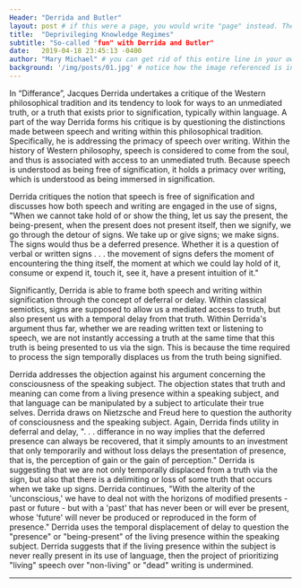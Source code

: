 ```yaml
---
Header: "Derrida and Butler"
layout: post # if this were a page, you would write "page" instead. They layouts are subtly different. Try it to see what happens.
title:  "Deprivileging Knowledge Regimes"
subtitle: "So-called "fun" with Derrida and Butler"
date:   2019-04-18 23:45:13 -0400
author: "Mary Michael" # you can get rid of this entire line in your own blog posts, and the page will display the name of the site's owner, taken from the _config.yml file.
background: '/img/posts/01.jpg' # notice how the image referenced is in your project's /img/posts/ folder.
---
```


In “Differance”, Jacques Derrida  undertakes a critique of the Western philosophical tradition and its tendency to look for ways to an unmediated truth, or a truth that exists prior to signification, typically within language. A part of the way Derrida forms his critique is by questioning the distinctions made between speech and writing within this philosophical tradition. Specifically, he is addressing the primacy of speech over writing. Within the history of Western philosophy, speech is considered to come from the soul, and thus is associated with access to an unmediated truth. Because speech is understood as being free of signification, it holds a primacy over writing, which is understood as being immersed in signification.

Derrida critiques the notion that speech is free of signification and discusses how both speech and writing are engaged in the use of signs,
"When we cannot take hold of or show the thing, let us say the present, the being-present, when the present does not present itself, then we signify, we go through the detour of signs. We take up or give signs; we make signs. The signs would thus be a deferred presence. Whether it is a question of verbal or written signs . . . the movement of signs defers the moment of encountering the thing itself, the moment at which we could lay hold of it, consume or expend it, touch it, see it, have a present intuition of it."

Significantly, Derrida is able to frame both speech and writing within signification through the concept of deferral or delay. Within classical semiotics, signs are supposed to allow us a mediated access to truth, but also present us with a temporal delay from that truth. Within Derrida's argument thus far, whether we are reading written text or listening to speech, we are not instantly accessing a truth at the same time that this truth is being presented to us via the sign. This is because the time required to process the sign temporally displaces us from the truth being signified.

Derrida addresses the objection against his argument concerning the consciousness of the speaking subject. The objection states that truth and meaning can come from a living presence within a speaking subject, and that language can be manipulated by a subject to articulate their true selves. Derrida draws on Nietzsche and Freud here to question the authority of consciousness and the speaking subject. Again, Derrida finds utility in deferral and delay, ". . . differance in no way implies that the deferred presence can always be recovered, that it simply amounts to an investment that only temporarily and without loss delays the presentation of presence, that is, the perception of gain or the gain of perception."  Derrida is suggesting that we are not only temporally displaced from a truth via the sign, but also that there is a delimiting or loss of some truth that occurs when we take up signs. Derrida continues, "With the alterity of the 'unconscious,' we have to deal not with the horizons of modified presents - past or future - but with a 'past' that has never been or will ever be present, whose 'future' will never be produced or reproduced in the form of presence."  Derrida uses the temporal displacement of delay to question the "presence" or "being-present" of the living presence within the speaking subject. Derrida suggests that if the living presence within the subject is never really present in its use of language, then the project of prioritizing "living" speech over "non-living" or "dead" writing is undermined.

---

<!--Below is a brief reminder of the Markdown syntax, from [one of the GitHub guides](https://guides.github.com/pdfs/markdown-cheatsheet-online.pdf).

# Headers:

# Heading 1
## Heading 2
### Heading 3
#### Heading 4


# Emphasis:

*This text will be italic*
_This will also be italic_
**This text will be bold**
__This will also be bold__
*You **can** combine them*

# Block quotations

Below is a block quotation:
> Muchos años después, frente al pelotón de fusilamiento, el coronel Aureliano Buendía había de recordar aquella tarde remota en que su padre lo llevó a conocer el hielo.

# Lists
## Unordered:
* Item 1
* Item 2
 * Item 2a
 * Item 2b

## Ordered:
1. Item 1
2. Item 2
3. Item 3
 * Item 3a
 * Item 3b

# Images:
![GitHub Logo](https://github.githubassets.com/images/modules/logos_page/Octocat.png)
(The bit between the square brackets becomes the "Alt Text", or the text that appears when you hover over an image. Notice how the image source [the bit in square brackets] can reference a folder in your project or any image on the internet.)

# Links
[GitHub](http://github.com) <- You put the text of the link in the square brackets, and the URL in parentheses.


# Backslash escapes
If you would like to display a character that would otherwise be interpreted by Markdown to indicate formatting, you can prefase it with a backslash `\`, e.g. \*literal asterisks\*

# Tables
You can create tables by assembling a list of words and dividing them with hyphens - (for the first row),
and then separating each column with a pipe | :

First Header | Second Header | Third Header
------------ | ------------- | ---
Content cell 1 | Content cell 2 | Content cell 3
Content cell 4 | Content cell 5 | Content cell 6


---

These are most of the formatting options built into Jekyll, but you might want to do more specialised things. For instance, you might want to insert a picture aligned to one side of the page. Or you might like to insert a map from Mapbox. For this you will need to use HTML. We will cover this in greater detail later on. For now, [here is an excellent guide to HTML](https://www.w3schools.com/html/).

For now, here is a Mapbox map in a thing called an [iframe](https://www.w3schools.com/html/html_iframe.asp):

<iframe src="https://api.mapbox.com/styles/v1/juancobo/cjs11m0to0avh1fqj3r9nhjg8.html?fresh=true&title=true&access_token=pk.eyJ1IjoianVhbmNvYm8iLCJhIjoibUZtUDNvVSJ9.LbmhhDxGc4BTb7G2JpKlZA#9.9/5.421206/-73.382440/0" width="100%" height ="300px" frameborder="0"></iframe>

And an image, for which I've specified parameters to determine how it should appear:

<img src="https://github.githubassets.com/images/modules/logos_page/Octocat.png" style="display: block; width: 300px; margin-right: auto; margin-left: auto;" />

Another useful bit of HTML is `<br>` for a line break.

Notice how the above is in a code block outlined by a grave accent ( \` ). That tells Markdown not to interpret it, but to display it exactly as you've typed it. You can also enclose entire lines by placing three accent marks (\`\`\`) above and below the lines in question.

For instance, if I wanted the page to display the code for the iframe above rather than render it, I would do this:


`<iframe src="https://api.mapbox.com/styles/v1/juancobo/cjs11m0to0avh1fqj3r9nhjg8.html?fresh=true&title=true&access_token=pk.eyJ1IjoianVhbmNvYm8iLCJhIjoibUZtUDNvVSJ9.LbmhhDxGc4BTb7G2JpKlZA#9.9/5.421206/-73.382440/0" width="100%" height ="500px" frameborder="0"></iframe>`

Or this:
```
<iframe src="https://api.mapbox.com/styles/v1/juancobo/cjs11m0to0avh1fqj3r9nhjg8.html?fresh=true&title=true&access_token=pk.eyJ1IjoianVhbmNvYm8iLCJhIjoibUZtUDNvVSJ9.LbmhhDxGc4BTb7G2JpKlZA#9.9/5.421206/-73.382440/0" width="100%" height ="500px" frameborder="0"></iframe>
```
-->
